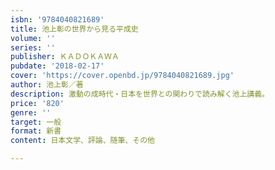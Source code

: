 ```yaml
---
isbn: '9784040821689'
title: 池上彰の世界から見る平成史
volume: ''
series: ''
publisher: ＫＡＤＯＫＡＷＡ
pubdate: '2018-02-17'
cover: 'https://cover.openbd.jp/9784040821689.jpg'
author: 池上彰／著
description: 激動の成時代・日本を世界との関わりで読み解く池上講義。
price: '820'
genre: ''
target: 一般
format: 新書
content: 日本文学、評論、随筆、その他

---
```

